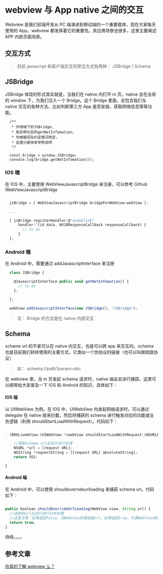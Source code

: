 # webview 与 App native 之间的交互

Webview 是我们前端开发从 PC 端演进到移动端的一个重要载体，现在大家每天使用的 App，webview 都发挥着它的重要性。其应用场景也很多，这里主要阐述 APP 内嵌页面场景。

## 交互方式

> 目前 javascript 和客户端交互的常见方式有两种： JSBridge | Schema

## JSBridge

JSBridge 体现的形式其实就是，当我们在 native 内打开 m 页，native 会在全局的 window 下，为我们注入一个 Bridge。这个 Bridge 里面，会包含我们与 native 交互的各种方法、比如判断第三方 App 是否安装、获取网络信息等等功能。

```JS
  /**
   * 作用域下的JSBridge，
   * 和实例化后的getNetInfomation，
   * 均根据实际约定情况而定，
   * 这里只是用来举例说明
   */

  const bridge = window.JSBridge;
  console.log(bridge.getNetInfomation());

```

### IOS 端

在 IOS 中，主要使用 WebViewJavascriptBridge 来注册，可以参考 Github WebViewJavascriptBridge

```js

  jsBridge = [ WebViewJavascriptBridge bridgeForWebView:webView ];

  ...

  [ jsBridge registerHandler:@"scanClick"
      handler:^(id data, WVJBResponseCallback responseCallback) {
        // to do
      }
  ];

```

### Android 端

在 Android 中，需要通过 addJavascriptInterface 来注册

```js
  class JSBridge {

    @JavascriptInterface public void getNetInfomation() {
      // to do
    };

  };

  webView.addJavascriptInterface(new JSBridge(), "JSBridge");
```

> 注： Bridge 的方式是在 native 内部交互

## Schema

schame url 的不紧可以在 native 内交互，也是可以跨 app 来交互的。schema 也是目前我们转转使用的主要方式，它类似一个伪协议的链接（也可以叫做统跳协议）

> 如： schema://path?param=abc

在 webview 里，当 m 页发起 schema 请求时，native 端会去进行捕获。这里可以顺带给大家普及一下 IOS 和 Android 的知识，具体如下：

#### IOS 端

以 UIWebView 为例，在 IOS 中，UIWebView 内发起网络请求时，可以通过 delegate 在 native 层来拦截，然后将捕获的 schema 进行触发对应的功能或业务逻辑（利用 shouldStartLoadWithRequest）。代码如下：

```js

- (BOOL)webView:(UIWebView *)webView shouldStartLoadWithRequest:(NSURLRequest *)request navigationType: (UIWebViewNavigationType)navigationType {

    //获取scheme url后自行进行处理
    NSURL *url = [request URL];
    NSString *requestString = [[request URL] absoluteString];
    return YES;

}

```

#### Android 端

在 Android 中，可以使用 shouldoverrideurlloading 来捕获 schema url。代码如下：

```js

public boolean shouldOverrideUrlLoading(WebView view, String url) {
  //读取到url后自行进行分析处理
  //这里注意：如果返回false，则WebView处理链接url，如果返回true，代表WebView根据程序来执行url
  return true;
}

```

待续。。。。

## 参考文章

[你真的了解 webview 么？](https://mp.weixin.qq.com/s/CGCLcrgAM3k5mK9qi_15FQ)
